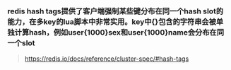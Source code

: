 ### redis hash tags提供了客户端强制某些键分布在同一个hash slot的能力，在多key的lua脚本中非常实用。key中{}包含的字符串会被单独计算hash，例如user{1000}sex和user{1000}name会分布在同一个slot

> https://redis.io/docs/reference/cluster-spec/#hash-tags

